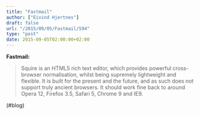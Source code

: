 ```yaml
---
title: "Fastmail"
author: ["Eivind Hjertnes"]
draft: false
url: "/2015/09/05/Fastmail/594"
type: "post"
date: 2015-09-05T02:00:00+02:00
---
```


**Fastmail:**

> Squire is an HTML5 rich text editor, which provides powerful
> cross-browser normalisation, whilst being supremely lightweight and
> flexible. It is built for the present and the future, and as such does
> not support truly ancient browsers. It should work fine back to around
> Opera 12, Firefox 3.5, Safari 5, Chrome 9 and IE9.

(#blog)
